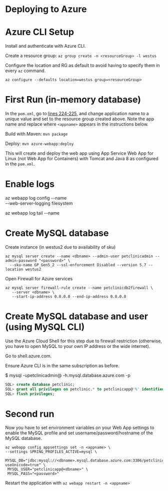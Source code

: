 # Deploying to Azure

# Azure CLI Setup

Install and authenticate with Azure CLI.

Create a resource group: `az group create -n <resourceGroup> -l westus`

Configure the location and RG as default to avoid having to specify them in every `az` command.
    
    az configure --defaults location=westus group=<resourceGroup>

# First Run (in-memory database)

In the `pom.xml`, go to [lines 224-225](https://github.com/brunoborges/spring-petclinic/blob/master/pom.xml#L224-L225), and change application name to a unique value and set to the resource group created above. Note the app name and replace where `<appname>` appears in the instructions below.

Build with Maven: `mvn package`

Deploy: `mvn azure-webapp:deploy`

This will create and deploy the web app using App Service Web App for Linux (not Web App for Containers) with Tomcat and Java 8 as configured in the `pom.xml`.

# Enable logs

az webapp log config --name <appname> \
  --web-server-logging filesystem

az webapp log tail --name <appname>

# Create MySQL database

Create instance (in westus2 due to availability of sku)
```shell
az mysql server create --name <dbname> --admin-user petclinicadmin --admin-password "<password>" \
  --sku-name GP_Gen5_2 --ssl-enforcement Disabled --version 5.7 --location westus2
```

Open Firewall for Azure services
```shell
az mysql server firewall-rule create --name petclinicdb2firewall \
   --server <dbname> \
   --start-ip-address 0.0.0.0 --end-ip-address 0.0.0.0
```

# Create MySQL database and user (using MySQL CLI)

Use the Azure Cloud Shell for this step due to firewall restriction (otherwise, you have to open MySQL to your own IP address or the wide internet).

Go to shell.azure.com.

Ensure Azure CLI is in the same subscription as before. 

$ mysql -upetclinicadmin@<dbname> -h<dbname>.mysql.database.azure.com -p

```sql
SQL> create database petclinic;
SQL> grant all privileges on petclinic.* to petclinicapp@'%' identified by '<password>';
SQL> flush privileges;
```

# Second run

Now you have to set environment variables on your Web App settings to enable the MySQL profile and set username/password/hostname of the MySQL database.

```shell
az webapp config appsettings set -n <appname> \
--settings SPRING_PROFILES_ACTIVE=mysql \
 MYSQL_DB="jdbc:mysql://<dbname>.mysql.database.azure.com:3306/petclinic?useUnicode=true" \
 MYSQL_USER="petclinicapp@<dbname>" \
 MYSQL_PASS="<password>"
```

Restart the application with `az webapp restart -n <appname>`
